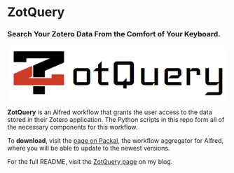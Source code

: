 # ZotQuery

### Search Your Zotero Data From the Comfort of Your Keyboard. ###

![logo](icons/ZotQuery_logo.png)

**ZotQuery** is an Alfred workflow that grants the user access to the data stored in their Zotero application. The Python scripts in this repo form all of the necessary components for this workflow. 

To **download**, visit the [page on Packal](http://packal.org/workflow/zotquery), the workflow aggregator for Alfred, where you will be able to update to the newest versions.

For the full README, visit the [ZotQuery page](http://hackademic.postach.io/zotquery-an-alfred-workflow-for-zotero) on my blog.